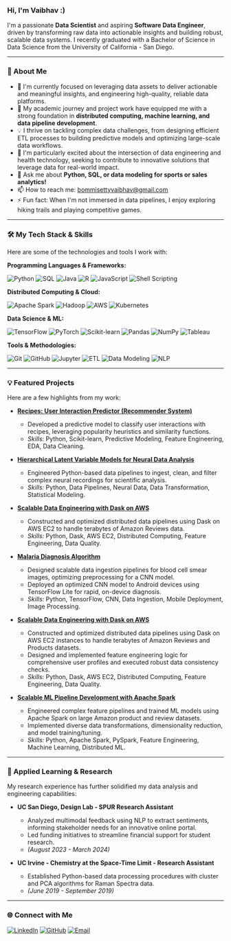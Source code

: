 ### Hi, I'm Vaibhav :)

I'm a passionate **Data Scientist** and aspiring **Software Data Engineer**, driven by transforming raw data into actionable insights and building robust, scalable data systems. I recently graduated with a Bachelor of Science in Data Science from the University of California - San Diego.

---

### 🚀 About Me

-   🔭 I'm currently focused on leveraging data assets to deliver actionable and meaningful insights, and engineering high-quality, reliable data platforms.
-   🌱 My academic journey and project work have equipped me with a strong foundation in **distributed computing, machine learning, and data pipeline development**.
-   💡 I thrive on tackling complex data challenges, from designing efficient ETL processes to building predictive models and optimizing large-scale data workflows.
-   🏥 I'm particularly excited about the intersection of data engineering and health technology, seeking to contribute to innovative solutions that leverage data for real-world impact.
-   💬 Ask me about **Python, SQL, or data modeling for sports or sales analytics!**
-   📫 How to reach me: [bommisettyvaibhav@gmail.com](mailto:bommisettyvaibhav@gmail.com)
-   ⚡ Fun fact: When I'm not immersed in data pipelines, I enjoy exploring hiking trails and playing competitive games.

---

### 🛠️ My Tech Stack & Skills

Here are some of the technologies and tools I work with:

**Programming Languages & Frameworks:**

![Python](https://img.shields.io/badge/Python-3776AB?style=for-the-badge&logo=python&logoColor=white)
![SQL](https://img.shields.io/badge/SQL-4479A1?style=for-the-badge&logo=postgresql&logoColor=white)
![Java](https://img.shields.io/badge/Java-007396?style=for-the-badge&logo=java&logoColor=white)
![R](https://img.shields.io/badge/R-276DC3?style=for-the-badge&logo=r&logoColor=white)
![JavaScript](https://img.shields.io/badge/JavaScript-F7DF1E?style=for-the-badge&logo=javascript&logoColor=black)
![Shell Scripting](https://img.shields.io/badge/Shell_Scripting-121011?style=for-the-badge&logo=gnubash&logoColor=white)

**Distributed Computing & Cloud:**

![Apache Spark](https://img.shields.io/badge/Apache%20Spark-E25A1C?style=for-the-badge&logo=apachespark&logoColor=white)
![Hadoop](https://img.shields.io/badge/Hadoop-66CCFF?style=for-the-badge&logo=apachehadoop&logoColor=black)
![AWS](https://img.shields.io/badge/AWS-232F3E?style=for-the-badge&logo=amazon-aws&logoColor=white)
![Kubernetes](https://img.shields.io/badge/Kubernetes-326CE5?style=for-the-badge&logo=kubernetes&logoColor=white)

**Data Science & ML:**

![TensorFlow](https://img.shields.io/badge/TensorFlow-FF6F00?style=for-the-badge&logo=tensorflow&logoColor=white)
![PyTorch](https://img.shields.io/badge/PyTorch-EE4C2C?style=for-the-badge&logo=pytorch&logoColor=white)
![Scikit-learn](https://img.shields.io/badge/scikit--learn-F7931E?style=for-the-badge&logo=scikit-learn&logoColor=white)
![Pandas](https://img.shields.io/badge/Pandas-150458?style=for-the-badge&logo=pandas&logoColor=white)
![NumPy](https://img.shields.io/badge/NumPy-013243?style=for-the-badge&logo=numpy&logoColor=white)
![Tableau](https://img.shields.io/badge/Tableau-E97627?style=for-the-badge&logo=tableau&logoColor=white)

**Tools & Methodologies:**

![Git](https://img.shields.io/badge/Git-F05032?style=for-the-badge&logo=git&logoColor=white)
![GitHub](https://img.shields.io/badge/GitHub-100000?style=for-the-badge&logo=github&logoColor=white)
![Jupyter](https://img.shields.io/badge/Jupyter-F37626?style=for-the-badge&logo=jupyter&logoColor=white)
![ETL](https://img.shields.io/badge/ETL-orange?style=for-the-badge)
![Data Modeling](https://img.shields.io/badge/Data_Modeling-blue?style=for-the-badge)
![NLP](https://img.shields.io/badge/NLP-purple?style=for-the-badge)

---

### 💡 Featured Projects

Here are a few highlights from my work:

* **[Recipes: User Interaction Predictor (Recommender System)](https://github.com/vbommisetty/Recipes)**
    * Developed a predictive model to classify user interactions with recipes, leveraging popularity heuristics and similarity functions.
    * *Skills:* Python, Scikit-learn, Predictive Modeling, Feature Engineering, EDA, Data Cleaning.

* **[Hierarchical Latent Variable Models for Neural Data Analysis](https://github.com/vbommisetty/Hierarchical-Latent-Variable-Models-for-Neural-Data-Analysis)**
    * Engineered Python-based data pipelines to ingest, clean, and filter complex neural recordings for scientific analysis.
    * *Skills:* Python, Data Pipelines, Neural Data, Data Transformation, Statistical Modeling.

* **[Scalable Data Engineering with Dask on AWS](https://github.com/vbommisetty/DSC102-Dask-Amazon-Reviews)**
    * Constructed and optimized distributed data pipelines using Dask on AWS EC2 to handle terabytes of Amazon Reviews data.
    * *Skills:* Python, Dask, AWS EC2, Distributed Computing, Feature Engineering, Data Quality.

* **[Malaria Diagnosis Algorithm](https://github.com/vbommisetty/Malaria-Diagnosis)**
    * Designed scalable data ingestion pipelines for blood cell smear images, optimizing preprocessing for a CNN model.
    * Deployed an optimized CNN model to Android devices using TensorFlow Lite for rapid, on-device diagnosis.
    * *Skills:* Python, TensorFlow, CNN, Data Ingestion, Mobile Deployment, Image Processing.

* **[Scalable Data Engineering with Dask on AWS](https://github.com/vbommisetty/DSC102-Dask-Amazon-Reviews)**
    * Constructed and optimized distributed data pipelines using Dask on AWS EC2 instances to handle terabytes of Amazon Reviews and Products datasets.
    * Designed and implemented feature engineering logic for comprehensive user profiles and executed robust data consistency checks.
    * *Skills:* Python, Dask, AWS EC2, Distributed Computing, Feature Engineering, Data Quality.

* **[Scalable ML Pipeline Development with Apache Spark](https://github.com/vbommisetty/DSC102-Spark-ML-Features)**
    * Engineered complex feature pipelines and trained ML models using Apache Spark on large Amazon product and review datasets.
    * Implemented diverse data transformations, dimensionality reduction, and model training/tuning.
    * *Skills:* Python, Apache Spark, PySpark, Feature Engineering, Machine Learning, Distributed ML.

---

### 🔬 Applied Learning & Research

My research experience has further solidified my data analysis and engineering capabilities:

* **UC San Diego, Design Lab - SPUR Research Assistant**
    * Analyzed multimodal feedback using NLP to extract sentiments, informing stakeholder needs for an innovative online portal.
    * Led funding initiatives to streamline financial support for student research.
    * *(August 2023 - March 2024)*

* **UC Irvine - Chemistry at the Space-Time Limit - Research Assistant**
    * Established Python-based data processing procedures with cluster and PCA algorithms for Raman Spectra data.
    * *(June 2019 - September 2019)*

---

### 🌐 Connect with Me

[![LinkedIn](https://img.shields.io/badge/LinkedIn-0077B5?style=for-the-badge&logo=linkedin&logoColor=white)](https://linkedin.com/in/vaibhav-bommisetty)
[![GitHub](https://img.shields.io/badge/GitHub-100000?style=for-the-badge&logo=github&logoColor=white)](https://github.com/vbommisetty)
[![Email](https://img.shields.io/badge/Email-D14836?style=for-the-badge&logo=gmail&logoColor=white)](mailto:bommisettyvaibhav@gmail.com)

